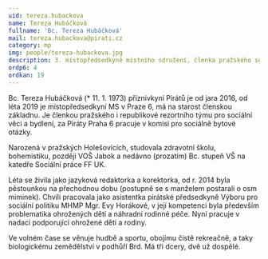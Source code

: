 ```yaml
---
uid: tereza.hubackova
name: Tereza Hubáčková
fullname: 'Bc. Tereza Hubáčková'
mail: tereza.hubackova@pirati.cz
category: mp
img: people/tereza-hubackova.jpg
description: 3. místopředsedkyně místního sdružení, členka pražského sociálního týmu
ordp6: 4
ordkan: 19
---
```

Bc. Tereza Hubáčková (* 11. 1. 1973) příznivkyní Pirátů je od jara 2016, od léta 2019 je místopředsedkyní MS v Praze 6, má na starost členskou základnu. Je členkou pražského i republikové rezortního týmu pro sociální věci a bydlení, za Piráty Praha 6 pracuje v komisi pro sociálně bytové otázky.

Narozená v pražských Holešovicích, studovala zdravotní školu, bohemistiku, později VOŠ Jabok a nedávno (prozatím) Bc. stupeň VŠ na katedře Sociální práce FF UK.

Léta se živila jako jazyková redaktorka a korektorka, od r. 2014 byla pěstounkou na přechodnou dobu (postupně se s manželem postarali o osm miminek). 
Chvíli pracovala jako asistentka pirátské předsedkyně Výboru pro sociální politiku MHMP Mgr. Evy Horákové, v její kompetenci byla především problematika ohrožených dětí a náhradní rodinné péče.
Nyní pracuje v nadaci podporující ohrožené děti a rodiny.

Ve volném čase se věnuje hudbě a sportu, obojímu čistě rekreačně, a taky biologickému zemědělství v podhůří Brd. Má tři dcery, dvě už dospělé.